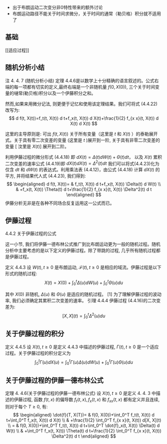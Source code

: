 - 出于布朗运动二次变分非0特性带来的额外讨论
- 布朗运动路径不能关于时间求微分，关于时间的通常（勒贝格）积分就不适用了
## 基础
[[适应过程]]
## 随机分析小结
注 4. 4. 7 (随机分析小结) 定理 4.4.6是以数学上十分精确的语言叙述的。公式右端的每一项都有切实的定义,最终右端是一个非随机量 $f(0, X(0))$, 三个关于时间变量的嗵常(勒贝格)积分以及一个伊藤积分之和。

然而,如果来用微分记法, 则更便于记忆和使用该定理结果。我们可将式 (4.4.22) 改写为:
$$
d f(t, X(t))=f_t(t, X(t)) d t+f_x(t, X(t)) d X(t)+\frac{1}{2} f_{x x}(t, X(t)) d X(t) d X(t)
$$

这里的主导原则是: 可出 $f(t, X(t))$ 关于所有变量（这里是 $t$ 和 $X(t)$ ）的泰勒展开式。关于具有零二次变差的变量 (这里是 $t$ )展开到一阶, 关于具有非零二次变差的变量 $[$ 汶里是 $X(t)]$ 展开到二阶。

利用伊藤过程的微分形式 (4.4.18) 即 $d X(t)=\Delta(t) d W(t)+\Theta(t) d t$， 以及 $X(t)$ 累积二次变差的速率公式 (4.4.19)即 $d X(t) d X(t)=\Delta^2(t) d t$ 我们可以将式(4.4.23)化为仅含 $d t$ 和 $d W(t)$ 的表达式。利用乘法表 (4.4.12)，由公式 (4.4.18) 计算 $d X(t)$ 的平方, 并将结果代人式 (4.4.23), 我们得到:
$$
\begin{aligned}
d f(t, X(t))= & f_t(t, X(t)) d t+f_x(t, X(t)) \Delta(t) d W(t) \\
& +f_x(t, X(t)) \Theta(t) d t+\frac{1}{2} f_{x x}(t, X(t)) \Delta^2(t) d t
\end{aligned}
$$
伊藤分析无非是在各种不同场合反复运用这一公式而已。
## 伊藤过程
4.4.2 关于伊藤过程的公式

这一小节, 我们将伊藤一德布林公式推广到比布朗运动更为一般的随机过程。随机分析中主要考虑的是以下定义的伊藤过程。除了带跳的过程, 几乎所有随机过程都是伊藤过程。

定义 4.4.3 设 $W(t), t \geqslant 0$ 是布朗运动, $\mathcal{F}(t), t \geqslant 0$ 是相应的域流。伊藤过程是以下形式的随机过程:
$$
X(t)=X(0)+\int_0^t \Delta(u) d W(u)+\int_0^t \Theta(u) d u
$$

其中 $X(0)$ 非随机, $\Delta(u)$ 和 $\Theta(u)$ 是适应的随机过程。 $[1]$
为了理解伊藤过程的波动率, 我们必须确定其累积二次变差的速率。
引理 4.4.4 伊藤过程 (4.4.16)的二次变差为:
$$
[X, X](t)=\int_0^t \Delta^2(u) d u
$$
## 关于伊藤过程的积分
定义 4.4.5 设 $X(t), t \geqslant 0$ 是定义 4.4.3 中描述的伊藤过程, $\Gamma(t), t \geqslant 0$ 是一个适应过程。关于伊藤过程的积分定义为
$$
\int_0^t \Gamma(u) d X(u)=\int_0^t \Gamma(u) \Delta(u) d W(u)+\int_0^t \Gamma(u) \Theta(u) d u
$$
## 关于伊藤过程的伊藤一德布林公式
定理 4. 4.6(关于伊藤过程的伊藤一德布林公式) 设 $X(t), t \geqslant 0$ 是定义 4. 4. 3 中描述的伊藤过程, 函数 $f(t, x)$ 的偏导数 $f_t(t, x), f_x(t, x)$ 和 $f_{x x}(t, x)$ 都有定义并且连续,则对于每个 $T \geqslant 0$, 有:
$$
\begin{aligned}
\dot{f}(T, X(T))= & f(0, X(0))+\int_0^T f_t(t, X(t)) d t+\int_0^T f_x(t, X(t)) d X(t) \\
& +\frac{1}{2} \int_0^T f_{x x}(t, X(t)) d[X, X](t) \\
= & f(0, X(0))+\int_0^T f_t(t, X(t)) d t+\int_0^T \dot{f}_x(t, X(t)) \Delta(t) d W(t) \\
& +\int_0^T f_x(t, X(t)) \Theta(t) d t+\frac{1}{2} \int_0^T f_{x x}(t, X(t)) \Delta^2(t) d t
\end{aligned}
$$

